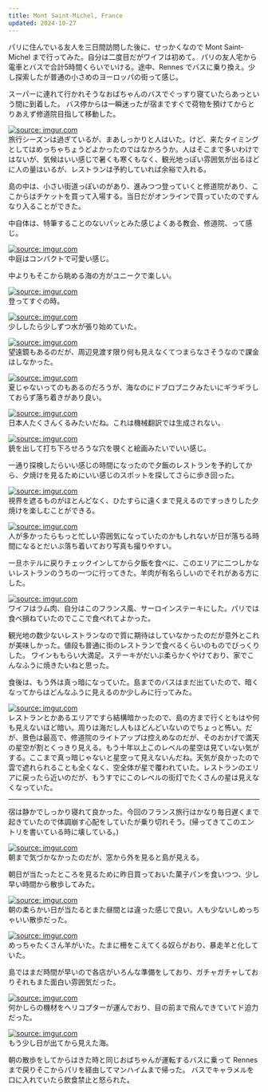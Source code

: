 ```yaml
---
title: Mont Saint-Michel, France
updated: 2024-10-27
---
```


パリに住んでいる友人を三日間訪問した後に、せっかくなので Mont Saint-Michel まで行ってみた。自分は二度目だがワイフは初めて。
パリの友人宅から電車とバスで合計5時間くらいでいける。途中、Rennes でバスに乗り換え。少し探索したが普通の小さめのヨーロッパの街って感じ。

スーパーに連れて行かれそうなおばちゃんのバスでぐっすり寝ていたらあっという間に到着した。
バス停からは一瞬迷ったが宿まですぐで荷物を預けてからとりあえず修道院目指して移動した。

<a href="https://imgur.com/JgzN9Fy"><img src="https://i.imgur.com/JgzN9Fy.jpg" title="source: imgur.com" /></a>  
旅行シーズンは過ぎているが、まあしっかりと人はいた。けど、来たタイミングとしてはめっちゃちょうどよかったのではなかろうか。人はそこまで多いわけではないが、気候はいい感じで暑くも寒くもなく、観光地っぽい雰囲気が出るほどに人の量はいるが、レストランは予約していれば余裕で入れる。

島の中は、小さい街道っぽいのがあり、進みつつ登っていくと修道院があり、ここからはチケットを買って入場する。当日だがオンラインで買っていたのですんなり入ることができた。

中自体は、特筆することのないパッとみた感じよくある教会、修道院、って感じ。

<a href="https://imgur.com/6Z1lQsZ"><img src="https://i.imgur.com/6Z1lQsZ.jpg" title="source: imgur.com" /></a>  
中庭はコンパクトで可愛い感じ。

中よりもそこから眺める海の方がユニークで楽しい。

<a href="https://imgur.com/XmwUY6e"><img src="https://i.imgur.com/XmwUY6e.jpg" title="source: imgur.com" /></a>  
登ってすぐの時。

<a href="https://imgur.com/utIRbnl"><img src="https://i.imgur.com/utIRbnl.jpg" title="source: imgur.com" /></a>  
少ししたら少しずつ水が張り始めていた。

<a href="https://imgur.com/6MjZt7Z"><img src="https://i.imgur.com/6MjZt7Z.jpg" title="source: imgur.com" /></a>  
望遠鏡もあるのだが、周辺見渡す限り何も見えなくてつまらなさそうなので課金はしなかった。

<a href="https://imgur.com/iOlO9wL"><img src="https://i.imgur.com/iOlO9wL.jpg" title="source: imgur.com" /></a>  
夏じゃないってのもあるのだろうが、海なのにドブロブニクみたいにギラギラしておらず落ち着きがあり良い。

<a href="https://imgur.com/Z6EHKZS"><img src="https://i.imgur.com/Z6EHKZS.jpg" title="source: imgur.com" /></a>  
日本人たくさんくるみたいだね。これは機械翻訳では生成されない。

<a href="https://imgur.com/bLgd0oN"><img src="https://i.imgur.com/bLgd0oN.jpg" title="source: imgur.com" /></a>  
銃を出して打ち下ろせろうな穴を覗くと絵画みたいでいい感じ。

一通り探検したらいい感じの時間になったので夕飯のレストランを予約してから、夕焼けを見るためにいい感じのスポットを探してさらに歩き回った。

<a href="https://imgur.com/DM9fYZu"><img src="https://i.imgur.com/DM9fYZu.jpg" title="source: imgur.com" /></a>  
視界を遮るものがほとんどなく、ひたすらに遠くまで見えるのですっきりした夕焼けを楽しむことができる。

<a href="https://imgur.com/6zuExQe"><img src="https://i.imgur.com/6zuExQe.jpg" title="source: imgur.com" /></a>  
人が多かったらもっと忙しい雰囲気になっていたのかもしれないが日が落ちる時間になるとだいぶ落ち着いており写真も撮りやすい。

一旦ホテルに戻りチェックインしてから夕飯を食べに、このエリアに二つしかないレストランのうちの一つに行ってきた。羊肉が有名らしいのでそれがある方にした。

<a href="https://imgur.com/efJY8RX"><img src="https://i.imgur.com/efJY8RX.jpg" title="source: imgur.com" /></a>  
ワイフはラム肉、自分はこのフランス風、サーロインステーキにした。パリでは食べ損ねていたのでここで食べれてよかった。

観光地の数少ないレストランなので質に期待はしていなかったのだが意外とこれが美味しかった。値段も普通に街のレストランで食べるくらいのものでびっくりした。
ワインももらい大満足。ステーキがだいぶ柔らかくやけており、家でこんなふうに焼きたいねと思った。

食後は、もう外は真っ暗になっていた。島までのバスはまだ出ていたので、暗くなってからはどんなふうに見えるのか少しみに行ってみた。

<a href="https://imgur.com/A96O3V7"><img src="https://i.imgur.com/A96O3V7.jpg" title="source: imgur.com" /></a>  
レストランとかあるエリアですら結構暗かったので、島の方まで行くともはや何も見えないほど暗い。周りは海だし人もほどんどいないのでちょっと怖い。だが、景色は最高で、修道院のライトアップは控えめなのだが、そのおかげで満天の星空が割とくっきり見える。もう十年以上このレベルの星空は見ていない気がする。ここまで真っ暗じゃないと星空って見えないんだね。天気が良かったので雲で遮れられることも全くなく、空全体が星で覆われていた。レストランのエリアに戻ったら近いのだが、もうすでにこのレベルの街灯でたくさんの星は見えなくなっていた。

---

宿は静かでしっかり寝れて良かった。今回のフランス旅行はかなり毎日遅くまで起きていたので体調崩す心配をしていたが乗り切れそう。(帰ってきてこのエントリを書いている時に壊している。)

<a href="https://imgur.com/xDIbnFk"><img src="https://i.imgur.com/xDIbnFk.jpg" title="source: imgur.com" /></a>  
朝まで気づかなかったのだが、窓から外を見ると島が見える。

朝日が当たったところを見るために昨日買っておいた菓子パンを食いつつ、少し早い時間から散歩してみた。

<a href="https://imgur.com/z5bYJy6"><img src="https://i.imgur.com/z5bYJy6.jpg" title="source: imgur.com" /></a>  
朝の柔らかい日が当たるとまた昼間とは違った感じで良い。人も少ないしめっちゃいい散歩だった。

<a href="https://imgur.com/mt95xcS"><img src="https://i.imgur.com/mt95xcS.jpg" title="source: imgur.com" /></a>  
めっちゃたくさん羊がいた。たまに柵をこえてくる奴らがおり、暴走羊と化していた。

島ではまだ時間が早いので各店がいろんな準備をしており、ガチャガチャしておりそれもまた面白い雰囲気だった。

<a href="https://imgur.com/kS7ozpl"><img src="https://i.imgur.com/kS7ozpl.jpg" title="source: imgur.com" /></a>  
何かしらの機材をヘリコプターが運んでおり、目の前まで飛んできていてド迫力だった。

<a href="https://imgur.com/dJlsGod"><img src="https://i.imgur.com/dJlsGod.jpg" title="source: imgur.com" /></a>  
もう少し日が出てから見えた海。

朝の散歩をしてからはきた時と同じおばちゃんが運転するバスに乗って Rennes まで戻りそこからパリを経由してマンハイムまで帰った。
バスでキャラメルを口に入れていたら飲食禁止と怒られた。
